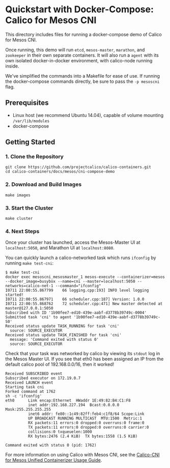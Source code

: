 # Quickstart with Docker-Compose: Calico for Mesos CNI
This directory includes files for running a docker-compose demo of Calico for Mesos CNI.

Once running, this demo will run `etcd`, `mesos-master`, `marathon`, and `zookeeper`
in their own separate containers. It will also run a `agent` with its own
isolated docker-in-docker environment, with calico-node running inside.

We've simplified the commands into a Makefile for ease of use. If running the docker-compose
commands directly, be sure to pass the `-p mesoscni` flag.

## Prerequisites
- Linux host (we recommend Ubuntu 14.04), capable of volume mounting `/var/lib/modules`
- docker-compose

## Getting Started
### 1. Clone the Repository
```
git clone https://github.com/projectcalico/calico-containers.git
cd calico-containers/docs/mesos/cni-compose-demo
```

### 2. Download and Build Images
```
make images
```

### 3. Start the Cluster
```
make cluster
```

### 4. Next Steps
Once your cluster has launched, access the Mesos-Master UI at `localhost:5050`, and Marathon UI at `localhost:8080`.

You can quickly launch a calico-networked task which runs `ifconfig` by running `make test-cni`:
```
$ make test-cni
docker exec mesoscni_mesosmaster_1 mesos-execute --containerizer=mesos --docker_image=busybox --name=cni --master=localhost:5050 --networks=calico-net-1 --command="ifconfig"
I0711 22:00:55.867799    66 logging.cpp:193] INFO level logging started!
I0711 22:00:55.867971    66 scheduler.cpp:187] Version: 1.0.0
I0711 22:00:55.868762    72 scheduler.cpp:471] New master detected at master@127.0.0.1:5050
Subscribed with ID '1b90fee7-ed10-439e-aabf-d3778b39749c-0004'
Submitted task 'cni' to agent '1b90fee7-ed10-439e-aabf-d3778b39749c-S0'
Received status update TASK_RUNNING for task 'cni'
  source: SOURCE_EXECUTOR
Received status update TASK_FINISHED for task 'cni'
  message: 'Command exited with status 0'
  source: SOURCE_EXECUTOR
```

Check that your task was networked by calico by viewing its `stdout` log in the Mesos Master UI. If you see that eth0 has been assigned an IP from the default calico pool of 192.168.0.0/16, then it worked!
```
Received SUBSCRIBED event
Subscribed executor on 172.19.0.7
Received LAUNCH event
Starting task cni
Forked command at 1762
sh -c 'ifconfig'
eth0      Link encap:Ethernet  HWaddr 1E:49:82:B4:C1:F8  
          inet addr:192.168.227.194  Bcast:0.0.0.0  Mask:255.255.255.255
          inet6 addr: fe80::1c49:82ff:feb4:c1f8/64 Scope:Link
          UP BROADCAST RUNNING MULTICAST  MTU:1500  Metric:1
          RX packets:11 errors:0 dropped:0 overruns:0 frame:0
          TX packets:11 errors:0 dropped:0 overruns:0 carrier:0
          collisions:0 txqueuelen:1000
          RX bytes:2476 (2.4 KiB)  TX bytes:1558 (1.5 KiB)

Command exited with status 0 (pid: 1762)
```

For more information on using Calico with Mesos CNI, see the [Calico-CNI for Mesos Unified Containerizer Usage Guide](../UsageGuideUnifiedCNI.md).
